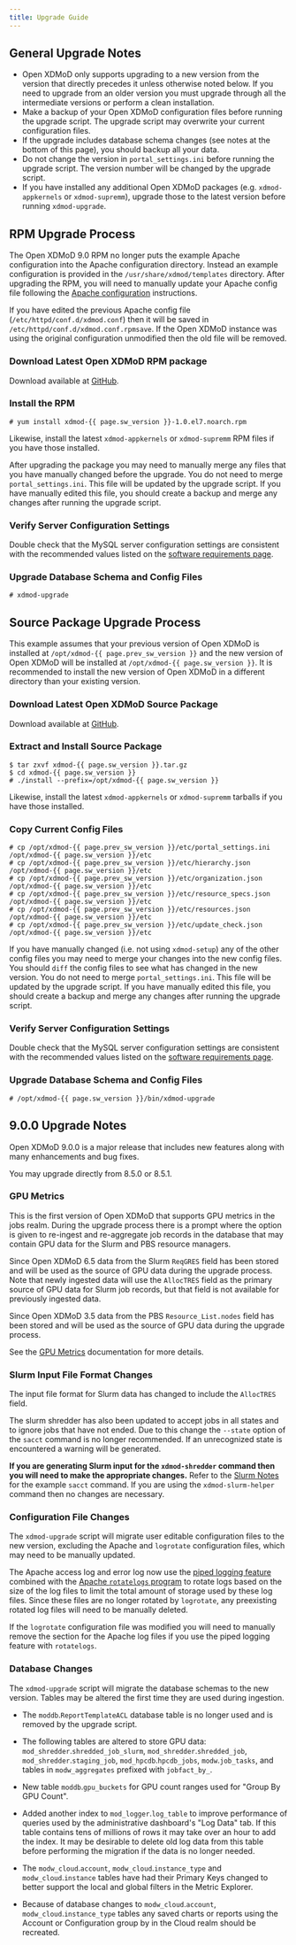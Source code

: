 ```yaml
---
title: Upgrade Guide
---
```


General Upgrade Notes
---------------------

- Open XDMoD only supports upgrading to a new version from the version that
  directly precedes it unless otherwise noted below.  If you need to upgrade
  from an older version you must upgrade through all the intermediate versions
  or perform a clean installation.
- Make a backup of your Open XDMoD configuration files before running
  the upgrade script.  The upgrade script may overwrite your current
  configuration files.
- If the upgrade includes database schema changes (see notes at the
  bottom of this page), you should backup all your data.
- Do not change the version in `portal_settings.ini` before running the
  upgrade script.  The version number will be changed by the upgrade
  script.
- If you have installed any additional Open XDMoD packages (e.g.
  `xdmod-appkernels` or `xdmod-supremm`), upgrade those to the latest
  version before running `xdmod-upgrade`.

RPM Upgrade Process
-------------------

The Open XDMoD 9.0 RPM no longer puts the example Apache configuration
into the Apache configuration directory. Instead an example configuration
is provided in the `/usr/share/xdmod/templates` directory.
After upgrading the RPM, you will need to manually update your Apache
config file following the [Apache configuration](configuration.html#apache-configuration) instructions.

If you have edited the previous Apache config file (`/etc/httpd/conf.d/xdmod.conf`) then
it will be saved in `/etc/httpd/conf.d/xdmod.conf.rpmsave`. If the Open XDMoD instance was
using the original configuration unmodified then the old file will be removed.

### Download Latest Open XDMoD RPM package

Download available at [GitHub][github-latest-release].

### Install the RPM

    # yum install xdmod-{{ page.sw_version }}-1.0.el7.noarch.rpm

Likewise, install the latest `xdmod-appkernels` or `xdmod-supremm` RPM
files if you have those installed.

After upgrading the package you may need to manually merge any files
that you have manually changed before the upgrade.  You do not need to
merge `portal_settings.ini`.  This file will be updated by the upgrade
script.  If you have manually edited this file, you should create a
backup and merge any changes after running the upgrade script.

### Verify Server Configuration Settings

Double check that the MySQL server configuration settings are consistent with
the recommended values listed on the [software requirements page][mysql-config].

### Upgrade Database Schema and Config Files

    # xdmod-upgrade

Source Package Upgrade Process
------------------------------

This example assumes that your previous version of Open XDMoD is installed at
`/opt/xdmod-{{ page.prev_sw_version }}` and the new version of Open XDMoD will be installed at
`/opt/xdmod-{{ page.sw_version }}`.  It is recommended to install the new version of Open XDMoD
in a different directory than your existing version.

### Download Latest Open XDMoD Source Package

Download available at [GitHub][github-latest-release].

### Extract and Install Source Package

    $ tar zxvf xdmod-{{ page.sw_version }}.tar.gz
    $ cd xdmod-{{ page.sw_version }}
    # ./install --prefix=/opt/xdmod-{{ page.sw_version }}

Likewise, install the latest `xdmod-appkernels` or `xdmod-supremm`
tarballs if you have those installed.

### Copy Current Config Files

    # cp /opt/xdmod-{{ page.prev_sw_version }}/etc/portal_settings.ini /opt/xdmod-{{ page.sw_version }}/etc
    # cp /opt/xdmod-{{ page.prev_sw_version }}/etc/hierarchy.json      /opt/xdmod-{{ page.sw_version }}/etc
    # cp /opt/xdmod-{{ page.prev_sw_version }}/etc/organization.json   /opt/xdmod-{{ page.sw_version }}/etc
    # cp /opt/xdmod-{{ page.prev_sw_version }}/etc/resource_specs.json /opt/xdmod-{{ page.sw_version }}/etc
    # cp /opt/xdmod-{{ page.prev_sw_version }}/etc/resources.json      /opt/xdmod-{{ page.sw_version }}/etc
    # cp /opt/xdmod-{{ page.prev_sw_version }}/etc/update_check.json   /opt/xdmod-{{ page.sw_version }}/etc

If you have manually changed (i.e. not using `xdmod-setup`) any of the
other config files you may need to merge your changes into the new
config files.  You should `diff` the config files to see what has
changed in the new version.  You do not need to merge
`portal_settings.ini`.  This file will be updated by the upgrade script.
If you have manually edited this file, you should create a backup and
merge any changes after running the upgrade script.

### Verify Server Configuration Settings

Double check that the MySQL server configuration settings are consistent with
the recommended values listed on the [software requirements page][mysql-config].

### Upgrade Database Schema and Config Files

    # /opt/xdmod-{{ page.sw_version }}/bin/xdmod-upgrade

9.0.0 Upgrade Notes
-------------------

Open XDMoD 9.0.0 is a major release that includes new features along with many
enhancements and bug fixes.

You may upgrade directly from 8.5.0 or 8.5.1.

### GPU Metrics

This is the first version of Open XDMoD that supports GPU metrics in the jobs
realm.  During the upgrade process there is a prompt where the option is given
to re-ingest and re-aggregate job records in the database that may contain GPU
data for the Slurm and PBS resource managers.

Since Open XDMoD 6.5 data from the Slurm `ReqGRES` field has been stored and
will be used as the source of GPU data during the upgrade process.  Note that
newly ingested data will use the `AllocTRES` field as the primary source of GPU
data for Slurm job records, but that field is not available for previously
ingested data.

Since Open XDMoD 3.5 data from the PBS `Resource_List.nodes` field has been
stored and will be used as the source of GPU data during the upgrade process.

See the [GPU Metrics](gpu-metrics.html) documentation for more details.

### Slurm Input File Format Changes

The input file format for Slurm data has changed to include the `AllocTRES`
field.

The slurm shredder has also been updated to accept jobs in all states and to
ignore jobs that have not ended.  Due to this change the `--state` option of
the `sacct` command is no longer recommended.  If an unrecognized state is
encountered a warning will be generated.

**If you are generating Slurm input for the `xdmod-shredder` command then you
will need to make the appropriate changes.**  Refer to the [Slurm
Notes](resource-manager-slurm.html#input-format) for the example `sacct`
command.  If you are using the `xdmod-slurm-helper` command then no changes are
necessary.

### Configuration File Changes

The `xdmod-upgrade` script will migrate user editable configuration files to
the new version, excluding the Apache and `logrotate` configuration files,
which may need to be manually updated.

The Apache access log and error log now use the [piped logging
feature][apache-logs-piped] combined with the [Apache `rotatelogs`
program][apache-rotatelogs] to rotate logs based on the size of the log files
to limit the total amount of storage used by these log files.  Since these
files are no longer rotated by `logrotate`, any preexisting rotated log files
will need to be manually deleted.

If the `logrotate` configuration file was modified you will need to manually
remove the section for the Apache log files if you use the piped logging
feature with `rotatelogs`.

### Database Changes

The `xdmod-upgrade` script will migrate the database schemas to the new
version.  Tables may be altered the first time they are used during ingestion.

- The `moddb`.`ReportTemplateACL` database table is no longer used and is
removed by the upgrade script.
- The following tables are altered to store GPU data:
  `mod_shredder`.`shredded_job_slurm`, `mod_shredder`.`shredded_job`,
  `mod_shredder`.`staging_job`, `mod_hpcdb`.`hpcdb_jobs`, `modw`.`job_tasks`,
  and tables in `modw_aggregates` prefixed with `jobfact_by_`.
- New table `moddb`.`gpu_buckets` for GPU count ranges used for "Group By GPU
  Count".
- Added another index to `mod_logger`.`log_table` to improve performance of
  queries used by the administrative dashboard's "Log Data" tab.  If this table
  contains tens of millions of rows it may take over an hour to add the index.
  It may be desirable to delete old log data from this table before performing
  the migration if the data is no longer needed.

- The `modw_cloud`.`account`, `modw_cloud`.`instance_type` and `modw_cloud`.`instance`
tables have had their Primary Keys changed to better support the local and global filters
in the Metric Explorer.

- Because of database changes to `modw_cloud`.`account`, `modw_cloud`.`instance_type`
tables any saved charts or reports using the Account or Configuration group by in the
Cloud realm should be recreated.

[github-latest-release]: https://github.com/ubccr/xdmod/releases/latest
[mysql-config]: software-requirements.md#mysql
[apache-logs-piped]: https://httpd.apache.org/docs/2.4/logs.html#piped
[apache-rotatelogs]: https://httpd.apache.org/docs/2.4/programs/rotatelogs.html
